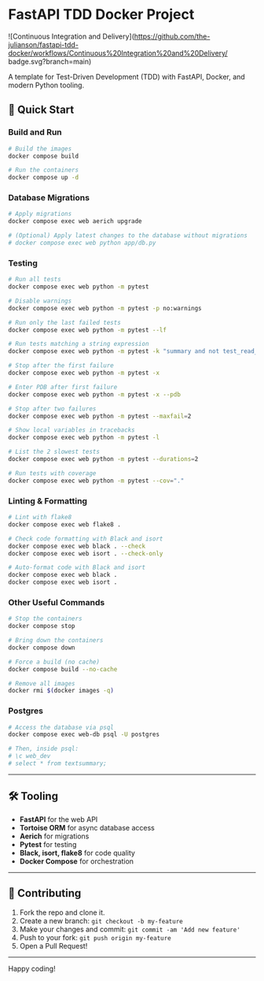 # FastAPI TDD Docker Project
![Continuous Integration and Delivery](https://github.com/the-julianson/fastapi-tdd-docker/workflows/Continuous%20Integration%20and%20Delivery/
badge.svg?branch=main)

A template for Test-Driven Development (TDD) with FastAPI, Docker, and modern Python tooling.

## 🚀 Quick Start

### Build and Run

```bash
# Build the images
docker compose build

# Run the containers
docker compose up -d
```

### Database Migrations

```bash
# Apply migrations
docker compose exec web aerich upgrade

# (Optional) Apply latest changes to the database without migrations
# docker compose exec web python app/db.py
```

### Testing

```bash
# Run all tests
docker compose exec web python -m pytest

# Disable warnings
docker compose exec web python -m pytest -p no:warnings

# Run only the last failed tests
docker compose exec web python -m pytest --lf

# Run tests matching a string expression
docker compose exec web python -m pytest -k "summary and not test_read_summary"

# Stop after the first failure
docker compose exec web python -m pytest -x

# Enter PDB after first failure
docker compose exec web python -m pytest -x --pdb

# Stop after two failures
docker compose exec web python -m pytest --maxfail=2

# Show local variables in tracebacks
docker compose exec web python -m pytest -l

# List the 2 slowest tests
docker compose exec web python -m pytest --durations=2

# Run tests with coverage
docker compose exec web python -m pytest --cov="."
```

### Linting & Formatting

```bash
# Lint with flake8
docker compose exec web flake8 .

# Check code formatting with Black and isort
docker compose exec web black . --check
docker compose exec web isort . --check-only

# Auto-format code with Black and isort
docker compose exec web black .
docker compose exec web isort .
```

### Other Useful Commands

```bash
# Stop the containers
docker compose stop

# Bring down the containers
docker compose down

# Force a build (no cache)
docker compose build --no-cache

# Remove all images
docker rmi $(docker images -q)
```

### Postgres

```bash
# Access the database via psql
docker compose exec web-db psql -U postgres

# Then, inside psql:
# \c web_dev
# select * from textsummary;
```

---

## 🛠️ Tooling

- **FastAPI** for the web API
- **Tortoise ORM** for async database access
- **Aerich** for migrations
- **Pytest** for testing
- **Black, isort, flake8** for code quality
- **Docker Compose** for orchestration

---

## 🤝 Contributing

1. Fork the repo and clone it.
2. Create a new branch: `git checkout -b my-feature`
3. Make your changes and commit: `git commit -am 'Add new feature'`
4. Push to your fork: `git push origin my-feature`
5. Open a Pull Request!


---

Happy coding!

